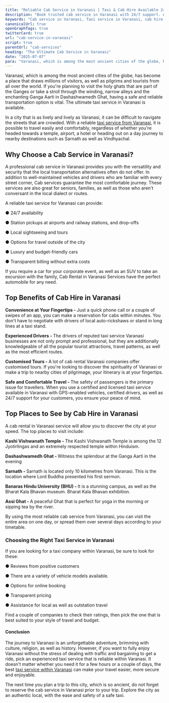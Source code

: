 ```yaml
---
title: "Reliable Cab Service in Varanasi | Taxi & Cab Hire Available 24/7"
description: "Book trusted cab service in Varanasi with 24/7 support. Affordable taxi service in Varanasi and flexible cab hire in Varanasi for local & outstation travel."
keywords: "Cab service in Varanasi, Taxi service in Varanasi, cab hire in Varanasi"
canonicalUrl: true
openGraphTags: true
twitterCard: true
url: "cab-service-in-varanasi"
script: true
parentUrl: "cab-services"
heading: "The Ultimate Cab Service in Varanasi"
date: "2025-07-07"
para: "Varanasi, which is among the most ancient cities of the globe, has become a place that draws millions of visitors, as well as pilgrims and tourists from all over the world. If you're planning to visit the holy ghats that are part of the Ganges or take a stroll through the winding, narrow alleys and the enchanting Ganga Aarti in Dashashwamedh Ghat, having a safe and reliable transportation option is vital. The ultimate taxi service in Varanasi is available."
---
```


<p>Varanasi, which is among the most ancient cities of the globe, has become a place that draws millions of visitors, as well as pilgrims and tourists from all over the world. If you're planning to visit the holy ghats that are part of the Ganges or take a stroll through the winding, narrow alleys and the enchanting Ganga Aarti in Dashashwamedh Ghat, having a safe and reliable transportation option is vital. The ultimate taxi service in Varanasi is available.</p>
              <p className="mt-5">In a city that is as lively and lively as Varanasi, it can be difficult to navigate the streets that are crowded. With a reliable <a href="https://sweettrip.in">taxi service from Varanasi</a>, it is possible to travel easily and comfortably, regardless of whether you're headed towards a temple, airport, a hotel or heading out on a day journey to nearby destinations such as Sarnath as well as Vindhyachal.</p>
              <h2 className="mt-5 font-bold">
                Why Choose a Cab Service in Varanasi?
              </h2>
              <p>
                A professional cab service in Varanasi provides you with the versatility and security that the local transportation alternatives often do not offer. In addition to well-maintained vehicles and drivers who are familiar with every street corner, Cab services guarantee the most comfortable journey. These services are also great for seniors, families, as well as those who aren't conversant in the local dialect or routes.
              </p>
              <p className="mt-5">A reliable taxi service for Varanasi can provide:</p>
              <p>●	24/7 availability</p>
              <p>●	Station pickups at airports and railway stations, and drop-offs</p>
              <p>●	Local sightseeing and tours</p>
              <p>●	Options for travel outside of the city</p>
              <p>●	Luxury and budget-friendly cars</p>
              <p>●	Transparent billing without extra costs</p>
              <p className="mt-5">If you require a car for your corporate event, as well as an SUV to take an excursion with the family, Cab Rental in Varanasi Services have the perfect automobile for any need.</p>
              <h2 className="mt-5 font-bold">
                Top Benefits of Cab Hire in Varanasi
              </h2>
              <p>
                <strong>Convenience at Your Fingertips - </strong> Just a quick phone call or a couple of swipes of an app, you can make a reservation for cabs within minutes. You don't have to negotiate with drivers of local auto-rickshaws or stand in long lines at a taxi stand.
              </p>
              <p className="mt-2">
                <strong>Experienced Drivers - </strong> The drivers of reputed taxi service Varanasi businesses are not only prompt and professional, but they are additionally knowledgeable of all the popular tourist attractions, travel patterns, as well as the most efficient routes.
              </p>
              <p className="mt-2">
                <strong>Customised Tours - </strong> A lot of cab rental Varanasi companies offer customised tours. If you're looking to discover the spirituality of Varanasi or make a trip to nearby cities of pilgrimage, your itinerary is at your fingertips.
              </p>
              <p className="mt-2">
                <strong>Safe and Comfortable Travel - </strong> The safety of passengers is the primary issue for travellers. When you use a certified and licensed taxi service available in Varanasi with GPS-enabled vehicles, certified drivers, as well as 24/7 support for your customers, you ensure your peace of mind.
              </p>
              <h2 className="mt-5 font-bold">
                Top Places to See by Cab Hire in Varanasi
              </h2>
              <p>
                A cab rental in Varanasi service will allow you to discover the city at your speed. The top places to visit include:
              </p>
              <p className="mt-5">
                <strong>Kashi Vishwanath Temple - </strong> The Kashi Vishwanath Temple is among the 12 Jyotirlingas and an extremely respected temple within Hinduism.
              </p>
              <p className="mt-2">
                <strong>Dashashwamedh Ghat - </strong> Witness the splendour at the Ganga Aarti in the evening
              </p>
              <p className="mt-2">
                <strong>Sarnath - </strong> Sarnath is located only 10 kilometres from Varanasi. This is the location where Lord Buddha presented his first sermon.
              </p>
              <p className="mt-2">
                <strong>Banaras Hindu University (BHU) - </strong> It is a stunning campus, as well as the Bharat Kala Bhavan museum. Bharat Kala Bhavan exhibition.
              </p>
              <p className="mt-2">
                <strong>Assi Ghat - </strong> A peaceful Ghat that is perfect for yoga in the morning or sipping tea by the river.
              </p>
              <p className="mt-5">By using the most reliable cab service from Varanasi, you can visit the entire area on one day, or spread them over several days according to your timetable.</p>
              <h3 className="mt-5 font-bold">
                Choosing the Right Taxi Service in Varanasi
              </h3>
              <p>
               If you are looking for a taxi company within Varanasi, be sure to look for these:
              </p>
              <p className="mt-5">
                ●	Reviews from positive customers
              </p>
              <p>●	There are a variety of vehicle models available.</p>
              <p>●	Options for online booking</p>
              <p>
                ●	Transparent pricing
              </p>
              <p>●	Assistance for local as well as outstation travel</p>
              <p className="mt-5">Find a couple of companies to check their ratings, then pick the one that is best suited to your style of travel and budget.</p>
              <h4 className="mt-5 font-bold">
                Conclusion
              </h4>
              <p>
                The journey to Varanasi is an unforgettable adventure, brimming with culture, religion, as well as history. However, if you want to fully enjoy Varanasi without the stress of dealing with traffic and bargaining to get a ride, pick an experienced taxi service that is reliable within Varanasi. It doesn't matter whether you need it for a few hours or a couple of days, the best <a href="https://sweettrip.in/cab-services">taxi service within Varanasi</a> can make your travel easier, more secure and enjoyable.
              </p>
              <p className="mt-5">
                The next time you plan a trip to this city, which is so ancient, do not forget to reserve the cab service in Varanasi prior to your trip. Explore the city as an authentic local, with the ease and safety of a safe taxi.
              </p>
